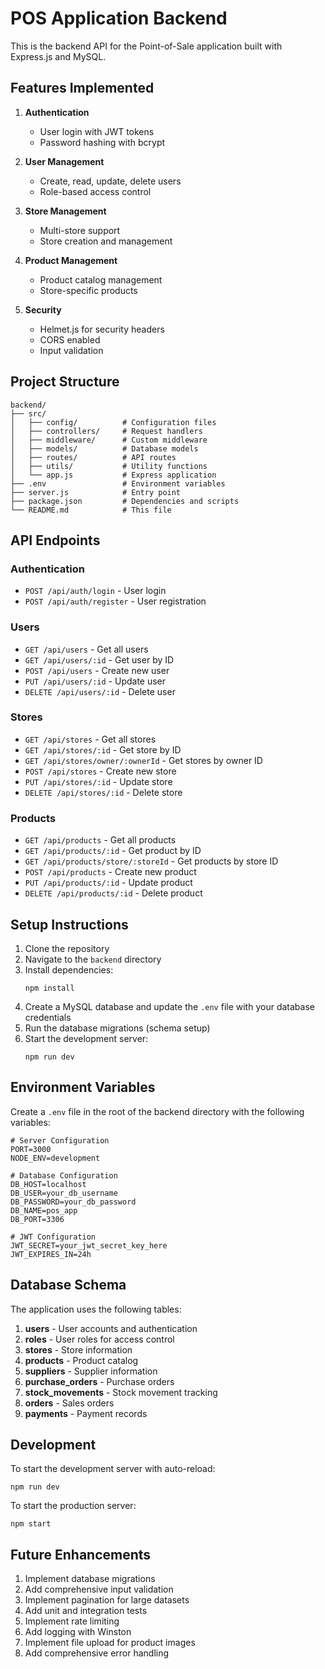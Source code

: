 # POS Application Backend

This is the backend API for the Point-of-Sale application built with Express.js and MySQL.

## Features Implemented

1. **Authentication**
   - User login with JWT tokens
   - Password hashing with bcrypt

2. **User Management**
   - Create, read, update, delete users
   - Role-based access control

3. **Store Management**
   - Multi-store support
   - Store creation and management

4. **Product Management**
   - Product catalog management
   - Store-specific products

5. **Security**
   - Helmet.js for security headers
   - CORS enabled
   - Input validation

## Project Structure

```
backend/
├── src/
│   ├── config/          # Configuration files
│   ├── controllers/     # Request handlers
│   ├── middleware/      # Custom middleware
│   ├── models/          # Database models
│   ├── routes/          # API routes
│   ├── utils/           # Utility functions
│   └── app.js           # Express application
├── .env                 # Environment variables
├── server.js            # Entry point
├── package.json         # Dependencies and scripts
└── README.md            # This file
```

## API Endpoints

### Authentication
- `POST /api/auth/login` - User login
- `POST /api/auth/register` - User registration

### Users
- `GET /api/users` - Get all users
- `GET /api/users/:id` - Get user by ID
- `POST /api/users` - Create new user
- `PUT /api/users/:id` - Update user
- `DELETE /api/users/:id` - Delete user

### Stores
- `GET /api/stores` - Get all stores
- `GET /api/stores/:id` - Get store by ID
- `GET /api/stores/owner/:ownerId` - Get stores by owner ID
- `POST /api/stores` - Create new store
- `PUT /api/stores/:id` - Update store
- `DELETE /api/stores/:id` - Delete store

### Products
- `GET /api/products` - Get all products
- `GET /api/products/:id` - Get product by ID
- `GET /api/products/store/:storeId` - Get products by store ID
- `POST /api/products` - Create new product
- `PUT /api/products/:id` - Update product
- `DELETE /api/products/:id` - Delete product

## Setup Instructions

1. Clone the repository
2. Navigate to the `backend` directory
3. Install dependencies:
   ```
   npm install
   ```
4. Create a MySQL database and update the `.env` file with your database credentials
5. Run the database migrations (schema setup)
6. Start the development server:
   ```
   npm run dev
   ```
   
## Environment Variables

Create a `.env` file in the root of the backend directory with the following variables:

```
# Server Configuration
PORT=3000
NODE_ENV=development

# Database Configuration
DB_HOST=localhost
DB_USER=your_db_username
DB_PASSWORD=your_db_password
DB_NAME=pos_app
DB_PORT=3306

# JWT Configuration
JWT_SECRET=your_jwt_secret_key_here
JWT_EXPIRES_IN=24h
```

## Database Schema

The application uses the following tables:

1. **users** - User accounts and authentication
2. **roles** - User roles for access control
3. **stores** - Store information
4. **products** - Product catalog
5. **suppliers** - Supplier information
6. **purchase_orders** - Purchase orders
7. **stock_movements** - Stock movement tracking
8. **orders** - Sales orders
9. **payments** - Payment records

## Development

To start the development server with auto-reload:
```
npm run dev
```

To start the production server:
```
npm start
```

## Future Enhancements

1. Implement database migrations
2. Add comprehensive input validation
3. Implement pagination for large datasets
4. Add unit and integration tests
5. Implement rate limiting
6. Add logging with Winston
7. Implement file upload for product images
8. Add comprehensive error handling
